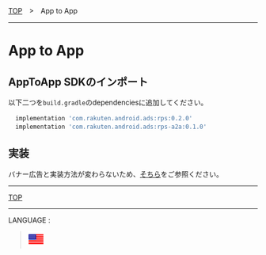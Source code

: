 [TOP](/README.md#top)　>　App to App

---

# App to App

## AppToApp SDKのインポート

以下二つを`build.gradle`のdependenciesに追加してください。
```gradle
  implementation 'com.rakuten.android.ads:rps:0.2.0'
  implementation 'com.rakuten.android.ads:rps-a2a:0.1.0'
```

## 実装

バナー広告と実装方法が変わらないため、[そちら](../bannerads/README.md)をご参照ください。

---
[TOP](../#top)

---
LANGUAGE :
> [![en](/doc/lang/en.png)](/doc/a2a/README.md)
